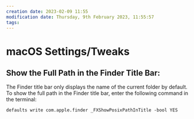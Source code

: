 ```yaml
---
creation date: 2023-02-09 11:55
modification date: Thursday, 9th February 2023, 11:55:57
tags: 
---
```


# macOS Settings/Tweaks

## Show the Full Path in the Finder Title Bar:

The Finder title bar only displays the name of the current folder by default. To show the full path in the Finder title bar, enter the following command in the terminal:

```
defaults write com.apple.finder _FXShowPosixPathInTitle -bool YES
```

